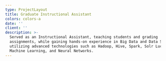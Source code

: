 ```yaml
---
type: ProjectLayout
title: Graduate Instructional Assistant
colors: colors-a
date: ''
client: ''
description: >-
  Served as an Instructional Assistant, teaching students and grading
  assignments, while gaining hands-on experience in Big Data and Data Science
  utilizing advanced technologies such as Hadoop, Hive, Spark, Solr Lucene,
  Machine Learning, and Neural Networks.
---
```

